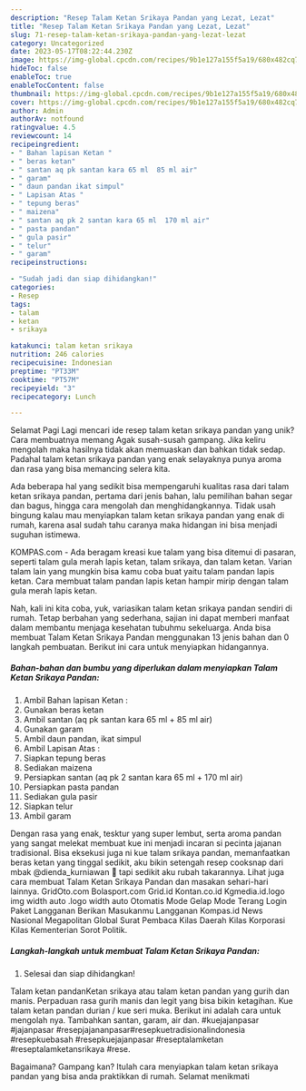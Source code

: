 ```yaml
---
description: "Resep Talam Ketan Srikaya Pandan yang Lezat, Lezat"
title: "Resep Talam Ketan Srikaya Pandan yang Lezat, Lezat"
slug: 71-resep-talam-ketan-srikaya-pandan-yang-lezat-lezat
category: Uncategorized
date: 2023-05-17T08:22:44.230Z
image: https://img-global.cpcdn.com/recipes/9b1e127a155f5a19/680x482cq70/talam-ketan-srikaya-pandan-foto-resep-utama.jpg
hideToc: false
enableToc: true
enableTocContent: false
thumbnail: https://img-global.cpcdn.com/recipes/9b1e127a155f5a19/680x482cq70/talam-ketan-srikaya-pandan-foto-resep-utama.jpg
cover: https://img-global.cpcdn.com/recipes/9b1e127a155f5a19/680x482cq70/talam-ketan-srikaya-pandan-foto-resep-utama.jpg
author: Admin
authorAv: notfound
ratingvalue: 4.5
reviewcount: 14
recipeingredient:
- " Bahan lapisan Ketan "
- " beras ketan"
- " santan aq pk santan kara 65 ml  85 ml air"
- " garam"
- " daun pandan ikat simpul"
- " Lapisan Atas "
- " tepung beras"
- " maizena"
- " santan aq pk 2 santan kara 65 ml  170 ml air"
- " pasta pandan"
- " gula pasir"
- " telur"
- " garam"
recipeinstructions:

- "Sudah jadi dan siap dihidangkan!"
categories:
- Resep
tags:
- talam
- ketan
- srikaya

katakunci: talam ketan srikaya 
nutrition: 246 calories
recipecuisine: Indonesian
preptime: "PT33M"
cooktime: "PT57M"
recipeyield: "3"
recipecategory: Lunch

---
```



Selamat Pagi Lagi mencari ide resep talam ketan srikaya pandan yang unik? Cara membuatnya memang Agak susah-susah gampang. Jika keliru mengolah maka hasilnya tidak akan memuaskan dan bahkan tidak sedap. Padahal talam ketan srikaya pandan yang enak selayaknya punya aroma dan rasa yang bisa memancing selera kita.


Ada beberapa hal yang sedikit bisa mempengaruhi kualitas rasa dari talam ketan srikaya pandan, pertama dari jenis bahan, lalu pemilihan bahan segar dan bagus, hingga cara mengolah dan menghidangkannya. Tidak usah bingung kalau mau menyiapkan talam ketan srikaya pandan yang enak di rumah, karena asal sudah tahu caranya maka hidangan ini bisa menjadi suguhan istimewa.

KOMPAS.com - Ada beragam kreasi kue talam yang bisa ditemui di pasaran, seperti talam gula merah lapis ketan, talam srikaya, dan talam ketan. Varian talam lain yang mungkin bisa kamu coba buat yaitu talam pandan lapis ketan. Cara membuat talam pandan lapis ketan hampir mirip dengan talam gula merah lapis ketan.


Nah, kali ini kita coba, yuk, variasikan talam ketan srikaya pandan sendiri di rumah. Tetap berbahan yang sederhana, sajian ini dapat memberi manfaat dalam membantu menjaga kesehatan tubuhmu sekeluarga. Anda bisa membuat Talam Ketan Srikaya Pandan menggunakan 13 jenis bahan dan 0 langkah pembuatan. Berikut ini cara untuk menyiapkan hidangannya.

<!--inarticleads1-->

##### Bahan-bahan dan bumbu yang diperlukan dalam menyiapkan Talam Ketan Srikaya Pandan:

1. Ambil  Bahan lapisan Ketan :
1. Gunakan  beras ketan
1. Ambil  santan (aq pk santan kara 65 ml + 85 ml air)
1. Gunakan  garam
1. Ambil  daun pandan, ikat simpul
1. Ambil  Lapisan Atas :
1. Siapkan  tepung beras
1. Sediakan  maizena
1. Persiapkan  santan (aq pk 2 santan kara 65 ml + 170 ml air)
1. Persiapkan  pasta pandan
1. Sediakan  gula pasir
1. Siapkan  telur
1. Ambil  garam


Dengan rasa yang enak, tesktur yang super lembut, serta aroma pandan yang sangat melekat membuat kue ini menjadi incaran si pecinta jajanan tradisional. Bisa eksekusi juga ni kue talam srikaya pandan, memanfaatkan beras ketan yang tinggal sedikit, aku bikin setengah resep cooksnap dari mbak @dienda_kurniawan 🤗 tapi sedikit aku rubah takarannya. Lihat juga cara membuat Talam Ketan Srikaya Pandan dan masakan sehari-hari lainnya. GridOto.com Bolasport.com Grid.id Kontan.co.id Kgmedia.id.logo img width auto .logo width auto Otomatis Mode Gelap Mode Terang Login Paket Langganan Berikan Masukanmu Langganan Kompas.id News Nasional Megapolitan Global Surat Pembaca Kilas Daerah Kilas Korporasi Kilas Kementerian Sorot Politik. 

<!--inarticleads2-->

##### Langkah-langkah untuk membuat Talam Ketan Srikaya Pandan:


1. Selesai dan siap dihidangkan!

Talam ketan pandanKetan srikaya atau talam ketan pandan yang gurih dan manis. Perpaduan rasa gurih manis dan legit yang bisa bikin ketagihan. Kue talam ketan pandan durian / kue seri muka. Berikut ini adalah cara untuk mengolah nya. Tambahkan santan, garam, air dan. #kuejajanpasar #jajanpasar #resepjajananpasar#resepkuetradisionalindonesia #resepkuebasah #resepkuejajanpasar #reseptalamketan #reseptalamketansrikaya #rese. 

Bagaimana? Gampang kan? Itulah cara menyiapkan talam ketan srikaya pandan yang bisa anda praktikkan di rumah. Selamat menikmati
